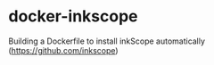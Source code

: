 # docker-inkscope
Building a Dockerfile to install inkScope automatically (https://github.com/inkscope)

